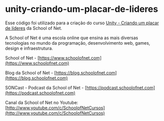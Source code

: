# unity-criando-um-placar-de-lideres

Esse código foi utilizado para a criação do curso [Unity - Criando um placar de líderes](https://www.schoolofnet.com/curso/unity/unity-criando-jogo/unity-criando-um-placar-de-lideres/) da School of Net.

A School of Net é uma escola online que ensina as mais diversas tecnologias no mundo da programação, desenvolvimento web, games, design e infraestrutura.

School of Net - [https://www.schoolofnet.com](https://www.schoolofnet.com)

Blog da School of Net - [https://blog.schoolofnet.com](https://blog.schoolofnet.com)

SONCast - Podcast da School of Net - [https://podcast.schoolofnet.com](https://podcast.schoolofnet.com)

Canal da School of Net no Youtube: [http://www.youtube.com/c/SchoolofNetCursos](http://www.youtube.com/c/SchoolofNetCursos)